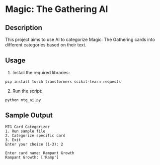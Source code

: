 # Magic: The Gathering AI

## Description
This project aims to use AI to categorize Magic: The Gathering cards into different categories based on their text.

## Usage
1. Install the required libraries:
```
pip install torch transformers scikit-learn requests
```

2. Run the script:
```
python mtg_ai.py
```

## Sample Output

```
MTG Card Categorizer
1. Run sample file
2. Categorize specific card
3. Exit
Enter your choice (1-3): 2

Enter card name: Rampant Growth
Rampant Growth: ['Ramp']
```